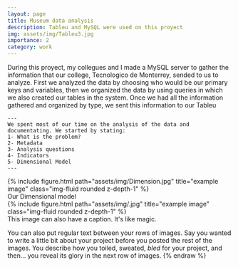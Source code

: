 ```yaml
---
layout: page
title: Museum data analysis
description: Tableu and MySQL were used on this proyect
img: assets/img/Tableu3.jpg
importance: 2
category: work
---
```


During this proyect, my collegues and I made a MySQL server to gather the information that our college, Tecnologico de Monterrey, sended to us to analyze. First we analyzed the data by choosing who would be our primary keys and variables, then we organized the data by using queries in which we also created our tables in the system. Once we had all the information gathered and organized by type, we sent this information to our Tableu 

    ---
    We spent most of our time on the analysis of the data and documentating. We started by stating:
    1- What is the problem?
    2- Metadata
    3- Analysis questions
    4- Indicators
    5- Dimensional Model 
    ---

<div class="row">
    <div class="col-sm mt-3 mt-md-0">
        {% include figure.html path="assets/img/Dimension.jpg" title="example image" class="img-fluid rounded z-depth-1" %}
</div>
    
<div class="caption">
    Our Dimensional model
</div>
 <div class="row">
    <div class="col-sm mt-3 mt-md-0">
        {% include figure.html path="assets/img/.jpg" title="example image" class="img-fluid rounded z-depth-1" %}
    </div>
</div>
<div class="caption">
    This image can also have a caption. It's like magic.
</div>

You can also put regular text between your rows of images.
Say you wanted to write a little bit about your project before you posted the rest of the images.
You describe how you toiled, sweated, *bled* for your project, and then... you reveal its glory in the next row of images.
{% endraw %}
